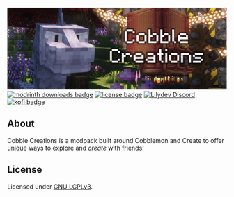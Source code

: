 ![cobble creations icon](/assets/banner.png)
[![modrinth downloads badge](https://img.shields.io/modrinth/dt/cobble-creations?color=00AF5C&label=downloads&style=flat-square&logo=modrinth)](https://modrinth.com/modpack/cobble-creations)
[![license badge](https://img.shields.io/github/license/jadelily18/cobble-creations?style=flat-square)](https://github.com/jadelily18/cobble-creations/blob/master/LICENSE)
[![Lilydev Discord](https://img.shields.io/discord/995465843364343883?color=5865F2&style=flat-square&label=discord)](https://discord.gg/TZAt4PA5av)
[![kofi badge](https://badgen.net/badge/icon/kofi?icon=kofi&label=jadelily&color=pink&style=flat-square)](https://ko-fi.com/jadelily)

## About

Cobble Creations is a modpack built around Cobblemon and Create to offer unique ways to explore and *create* with friends!

## License
Licensed under [GNU LGPLv3](https://spdx.org/licenses/LGPL-3.0-or-later.html).